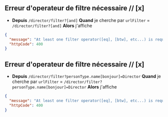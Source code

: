 ## Erreur d'operateur de filtre nécessaire // [x]

- **Depuis** `/director/filter?[and]`
  **Quand** je cherche par `urlFilter` = `/director/filter?[and]`
  **Alors** j'affiche

```json
{
  "message": "At least one filter operator([eq], [btw], etc...) is required.",
  "httpCode": 400
}
```

## Erreur d'operateur de filtre nécessaire // [x]

- **Depuis** `/director/filter?personType.name[bonjour]=Director`
  **Quand** je cherche par `urlFilter` = `/director/filter?personType.name[bonjour]=Director`
  **Alors** j'affiche

```json
{
  "message": "At least one filter operator([eq], [btw], etc...) is required",
  "httpCode": 400
}
```
